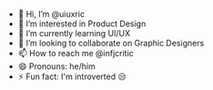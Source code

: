 - 👋 Hi, I’m @uiuxric
- 👀 I’m interested in Product Design
- 🌱 I’m currently learning UI/UX
- 💞️ I’m looking to collaborate on Graphic Designers
- 📫 How to reach me @infjcritic
- 😄 Pronouns: he/him
- ⚡ Fun fact: I'm introverted 😒

<!---
uiuxric/uiuxric is a ✨ special ✨ repository because its `README.md` (this file) appears on your GitHub profile.
You can click the Preview link to take a look at your changes.
--->
